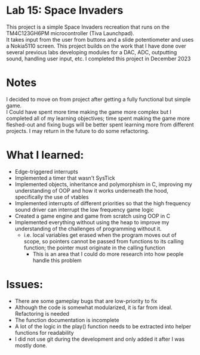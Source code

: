 # Lab 15: Space Invaders

This project is a simple Space Invaders recreation that runs on the TM4C123GH6PM microcontroller (Tiva Launchpad).  
It takes input from the user from buttons and a slide potentiometer and uses a Nokia5110 screen.
This project builds on the work that I have done over several previous labs developing modules for a DAC, ADC, outputting sound, handling user input, etc.
I completed this project in December 2023

# Notes

I decided to move on from project after getting a fully functional but simple game.  
I Could have spent more time making the game more complex but I completed all of my learning objectives;
time spent making the game more fleshed-out and fixing bugs will be better spent learning more from different projects.
I may return in the future to do some refactoring.

# What I learned:
* Edge-triggered interrupts
* Implemented a timer that wasn't SysTick
* Implemented objects, inheritance and polymorphism in C, improving my understanding of OOP and how it works underneath the hood, specifically the use of vtables
* Implemented interrupts of different priorities so that the high frequency sound driver can interrupt the low frequency game logic
* Created a game engine and game from scratch using OOP in C
* Implemented everything without using the heap to improve my understanding of the challenges of programming without it.
  * i.e. local variables get erased when the program moves out of scope, so pointers cannot be passed from functions to its calling function; the pointer must originate in the calling function
	* This is an area that I could do more research into how people handle this problem

# Issues:
* There are some gameplay bugs that are low-priority to fix
* Although the code is somewhat modularized, it is far from ideal.  Refactoring is needed 
* The function documentation is incomplete
* A lot of the logic in the play() function needs to be extracted into helper functions for readability
* I did not use git during the development and only added it after I was mostly done.
